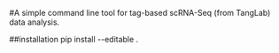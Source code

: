 #A simple command line tool for tag-based scRNA-Seq (from TangLab) data analysis.

##installation
pip install --editable .

